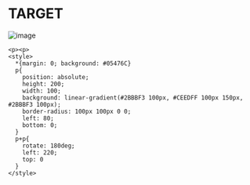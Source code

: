 # TARGET

![image](https://github.com/gaschneider/cssbattle/assets/16023844/6ee37a54-3b2f-4d58-9c78-51893fdc138f)

```
<p><p>
<style>
  *{margin: 0; background: #05476C}
  p{
    position: absolute;
    height: 200;
    width: 100;
    background: linear-gradient(#2BBBF3 100px, #CEEDFF 100px 150px, #2BBBF3 100px);
    border-radius: 100px 100px 0 0;
    left: 80;
    bottom: 0;
  }
  p+p{
    rotate: 180deg;
    left: 220;
    top: 0
  }
</style>
```
